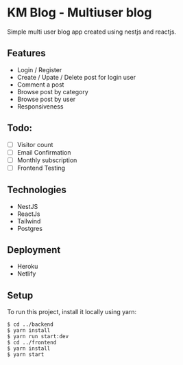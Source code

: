# KM Blog - Multiuser blog
Simple multi user blog app created using nestjs and reactjs.

## Features
- Login / Register
- Create / Upate / Delete post for login user
- Comment a post
- Browse post by category
- Browse post by user
- Responsiveness

## Todo:
* [ ]  Visitor count
* [ ]  Email Confirmation
* [ ]  Monthly subscription
* [ ]  Frontend Testing

## Technologies
- NestJS
- ReactJs
- Tailwind
- Postgres

## Deployment
- Heroku
- Netlify

## Setup
To run this project, install it locally using yarn:

```
$ cd ../backend
$ yarn install
$ yarn run start:dev
$ cd ../frontend
$ yarn install
$ yarn start
```